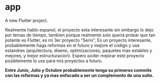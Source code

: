 # app

A new Flutter project.

Realmente hablo espanol, el proyecto esta interesante sin embargo lo dejo por temas de tiempo, tambien porque realmente solo queria probar que tan potente es Flutter, es mi 3er proyecto "Serio", Es un proyecto interesante, probablemente haga reformas en el futuro y mejore el codigo y use estandres (arquitectura, diseno, optimizaciones, paquetes mas estables y mejores, y mejor estructuracion). Espero poder mejorar este proyecto posiblemente lo use para mis proyectos a futuro.

**Entre Junio, Julio y Octubre probablemente tenga su primeros commits con las reformas y ya mas enfocado a ser un complemento de una suite.**
